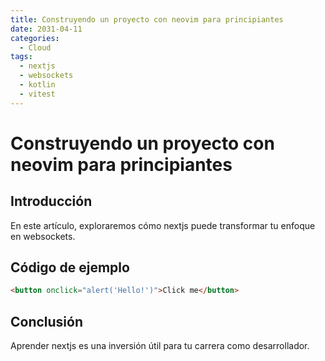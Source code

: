 ```yaml
---
title: Construyendo un proyecto con neovim para principiantes
date: 2031-04-11
categories:
  - Cloud
tags:
  - nextjs
  - websockets
  - kotlin
  - vitest
---
```


# Construyendo un proyecto con neovim para principiantes

## Introducción

En este artículo, exploraremos cómo nextjs puede transformar tu enfoque en websockets.

## Código de ejemplo

```html
<button onclick="alert('Hello!')">Click me</button>
```

## Conclusión

Aprender nextjs es una inversión útil para tu carrera como desarrollador.